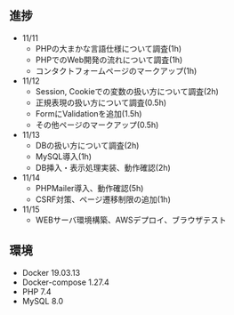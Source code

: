 ## 進捗
- 11/11
  - PHPの大まかな言語仕様について調査(1h)
  - PHPでのWeb開発の流れについて調査(1h)
  - コンタクトフォームページのマークアップ(1h)
- 11/12
  - Session, Cookieでの変数の扱い方について調査(2h)
  - 正規表現の扱い方について調査(0.5h)
  - FormにValidationを追加(1.5h)
  - その他ページのマークアップ(0.5h)
- 11/13
  - DBの扱い方について調査(2h)
  - MySQL導入(1h)
  - DB挿入・表示処理実装、動作確認(2h)
- 11/14
  - PHPMailer導入、動作確認(5h)
  - CSRF対策、ページ遷移制限の追加(1h)
- 11/15
  - WEBサーバ環境構築、AWSデプロイ、ブラウザテスト

## 環境
- Docker 19.03.13
- Docker-compose 1.27.4
- PHP 7.4
- MySQL 8.0
